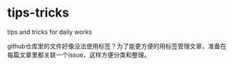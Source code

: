 # tips-tricks
tips and tricks for daily works

github仓库里的文件好像没法使用标签？为了能更方便的用标签管理文章，准备在每篇文章里都关联一个issue，这样方便分类和整理。
